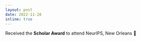 ```yaml
---
layout: post
date: 2022-11-28
inline: true
---
```


Received the **Scholar Award** to attend NeurIPS, New Orleans 🎉
